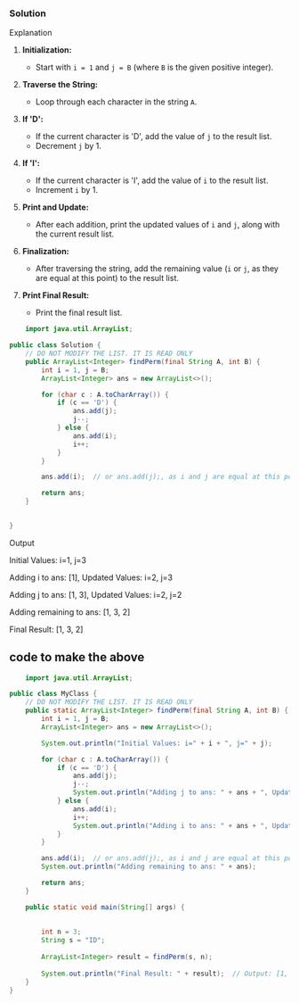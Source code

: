 ### Solution



Explanation 

1. **Initialization:**
   - Start with `i = 1` and `j = B` (where `B` is the given positive integer).

2. **Traverse the String:**
   - Loop through each character in the string `A`.

3. **If 'D':**
   - If the current character is 'D', add the value of `j` to the result list.
   - Decrement `j` by 1.

4. **If 'I':**
   - If the current character is 'I', add the value of `i` to the result list.
   - Increment `i` by 1.

5. **Print and Update:**
   - After each addition, print the updated values of `i` and `j`, along with the current result list.

6. **Finalization:**
   - After traversing the string, add the remaining value (`i` or `j`, as they are equal at this point) to the result list.

7. **Print Final Result:**
   - Print the final result list.



``` java
    import java.util.ArrayList;

public class Solution {
    // DO NOT MODIFY THE LIST. IT IS READ ONLY
    public ArrayList<Integer> findPerm(final String A, int B) {
        int i = 1, j = B;
        ArrayList<Integer> ans = new ArrayList<>();

        for (char c : A.toCharArray()) {
            if (c == 'D') {
                ans.add(j);
                j--;
            } else {
                ans.add(i);
                i++;
            }
        }

        ans.add(i);  // or ans.add(j);, as i and j are equal at this point

        return ans;
    }

    
}


```
Output 

Initial Values: i=1, j=3

Adding i to ans: [1], Updated Values: i=2, j=3

Adding j to ans: [1, 3], Updated Values: i=2, j=2

Adding remaining to ans: [1, 3, 2]

Final Result: [1, 3, 2]


## code to make the above

``` java
    import java.util.ArrayList;

public class MyClass {
    // DO NOT MODIFY THE LIST. IT IS READ ONLY
    public static ArrayList<Integer> findPerm(final String A, int B) {
        int i = 1, j = B;
        ArrayList<Integer> ans = new ArrayList<>();

        System.out.println("Initial Values: i=" + i + ", j=" + j);

        for (char c : A.toCharArray()) {
            if (c == 'D') {
                ans.add(j);
                j--;
                System.out.println("Adding j to ans: " + ans + ", Updated Values: i=" + i + ", j=" + j);
            } else {
                ans.add(i);
                i++;
                System.out.println("Adding i to ans: " + ans + ", Updated Values: i=" + i + ", j=" + j);
            }
        }

        ans.add(i);  // or ans.add(j);, as i and j are equal at this point
        System.out.println("Adding remaining to ans: " + ans);

        return ans;
    }

    public static void main(String[] args) {
        
        
        int n = 3;
        String s = "ID";
        
        ArrayList<Integer> result = findPerm(s, n);
        
        System.out.println("Final Result: " + result);  // Output: [1, 3, 2]
    }
}

```

